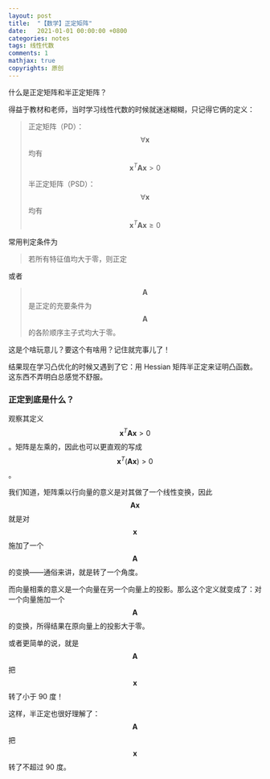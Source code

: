 ```yaml
---
layout: post
title:  "【数学】正定矩阵"
date:   2021-01-01 00:00:00 +0800
categories: notes
tags: 线性代数
comments: 1
mathjax: true
copyrights: 原创
---
```


什么是正定矩阵和半正定矩阵？

得益于教材和老师，当时学习线性代数的时候就迷迷糊糊，只记得它俩的定义：

> 正定矩阵（PD）：$$\forall \boldsymbol{x}$$ 均有 $$\boldsymbol{x}^T\boldsymbol{A}\boldsymbol{x}>0$$
>
> 半正定矩阵（PSD）：$$\forall \boldsymbol{x}$$ 均有 $$\boldsymbol{x}^T\boldsymbol{A}\boldsymbol{x}\geq0$$

常用判定条件为

> 若所有特征值均大于零，则正定

或者

> $$\boldsymbol{A}$$ 是正定的充要条件为 $$\boldsymbol{A}$$ 的各阶顺序主子式均大于零。

这是个啥玩意儿？要这个有啥用？记住就完事儿了！

结果现在学习凸优化的时候又遇到了它：用 Hessian 矩阵半正定来证明凸函数。这东西不弄明白总感觉不舒服。

### 正定到底是什么？

观察其定义 $$\boldsymbol{x}^T\boldsymbol{A}\boldsymbol{x}>0$$。矩阵是左乘的，因此也可以更直观的写成 $$\boldsymbol{x}^T(\boldsymbol{A}\boldsymbol{x})>0$$。

我们知道，矩阵乘以行向量的意义是对其做了一个线性变换，因此 $$\boldsymbol{A}\boldsymbol{x}$$ 就是对 $$\boldsymbol{x}$$ 施加了一个 $$\boldsymbol{A}$$ 的变换——通俗来讲，就是转了一个角度。

而向量相乘的意义是一个向量在另一个向量上的投影。那么这个定义就变成了：对一个向量施加一个 $$\boldsymbol{A}$$ 的变换，所得结果在原向量上的投影大于零。

或者更简单的说，就是 $$\boldsymbol{A}$$ 把 $$\boldsymbol{x}$$ 转了小于 90 度！

这样，半正定也很好理解了：$$\boldsymbol{A}$$ 把 $$\boldsymbol{x}$$ 转了不超过 90 度。

